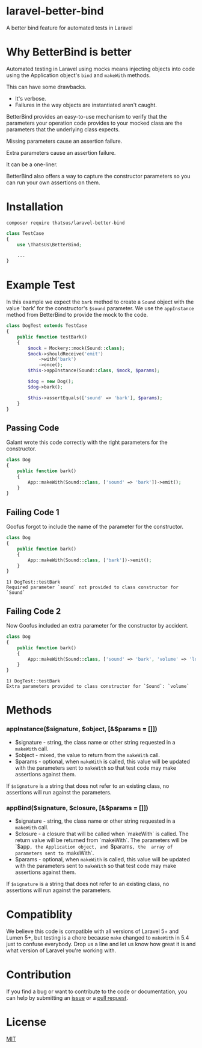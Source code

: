 # laravel-better-bind
A better bind feature for automated tests in Laravel

# Why BetterBind is better

Automated testing in Laravel using mocks means injecting objects into code
using the Application object's `bind` and `makeWith` methods.

This can have some drawbacks.

 * It's verbose.
 * Failures in the way objects are instantiated aren't caught.

BetterBind provides an easy-to-use mechanism to verify that the parameters your
operation code provides to your mocked class are the parameters that the 
underlying class expects.

Missing parameters cause an assertion failure.

Extra parameters cause an assertion failure.

It can be a one-liner.

BetterBind also offers a way to capture the constructor parameters so you can 
run your own assertions on them.

# Installation

```
composer require thatsus/laravel-better-bind
```

```php
class TestCase
{
    use \ThatsUs\BetterBind;

    ...
}
```

# Example Test

In this example we expect the `bark` method to create a `Sound` object with 
the value 'bark' for the constructor's `$sound` parameter. We use the 
`appInstance` method from BetterBind to provide the mock to the code.

```php
class DogTest extends TestCase
{
    public function testBark()
    {
        $mock = Mockery::mock(Sound::class);
        $mock->shouldReceive('emit')
            ->with('bark')
            ->once();
        $this->appInstance(Sound::class, $mock, $params);

        $dog = new Dog();
        $dog->bark();

        $this->assertEquals(['sound' => 'bark'], $params);
    }
}
```

## Passing Code

Galant wrote this code correctly with the right parameters for the constructor.

```php
class Dog
{
    public function bark()
    {
        App::makeWith(Sound::class, ['sound' => 'bark'])->emit();
    }
}
```

## Failing Code 1

Goofus forgot to include the name of the parameter for the constructor.

```php
class Dog
{
    public function bark()
    {
        App::makeWith(Sound::class, ['bark'])->emit();
    }
}
```

```
1) DogTest::testBark
Required parameter `sound` not provided to class constructor for `Sound`
```

## Failing Code 2

Now Goofus included an extra parameter for the constructor by accident.

```php
class Dog
{
    public function bark()
    {
        App::makeWith(Sound::class, ['sound' => 'bark', 'volume' => 'loud'])->emit();
    }
}
```

```
1) DogTest::testBark
Extra parameters provided to class constructor for `Sound`: `volume`
```

# Methods

### appInstance($signature, $object, [&$params = []])

 * $signature - string, the class name or other string requested in a 
                `makeWith` call.
 * $object    - mixed, the value to return from the `makeWith` call.
 * $params    - optional, when `makeWith` is called, this value will be updated
                with the parameters sent to `makeWith` so that test code may make
                assertions against them.

If `$signature` is a string that does not refer to an existing class, no 
assertions will run against the parameters.

### appBind($signature, $closure, [&$params = []])

 * $signature - string, the class name or other string requested in a 
                `makeWith` call.
 * $closure   - a closure that will be called when `makeWith` is called. The 
                return value will be returned from `makeWith`. The parameters
                will be `$app`, the Application object, and `$params`, the 
                array of parameters sent to `makeWith`.
 * $params    - optional, when `makeWith` is called, this value will be updated
                with the parameters sent to `makeWith` so that test code may make
                assertions against them.

If `$signature` is a string that does not refer to an existing class, no 
assertions will run against the parameters.

# Compatiblity

We believe this code is compatible with all versions of Laravel 5+ and Lumen 
5+, but testing is a chore because `make` changed to `makeWith` in 5.4 just 
to confuse everybody. Drop us a line and let us know how great it is and what 
version of Laravel you're working with.

# Contribution

If you find a bug or want to contribute to the code or documentation, you can help by submitting an [issue](https://github.com/thatsus/laravel-better-bind/issues) or a [pull request](https://github.com/thatsus/laravel-better-bind/pulls).

# License

[MIT](http://opensource.org/licenses/MIT)


